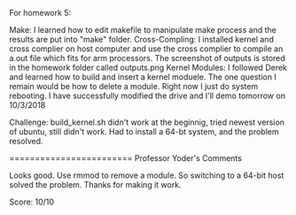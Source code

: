 For homework 5:

Make: 
  I learned how to edit makefile to manipulate make process and the results are put into "make" folder.
Cross-Compling:
  I installed kernel and cross complier on host computer and use the cross complier to compile an a.out file
  which fits for arm processors. The screenshot of outputs is stored in the homework folder called outputs.png
Kernel Modules:
  I followed Derek and learned how to build and insert a kernel moduele. The one question I remain would be how to
  delete a module. Right now I just do system rebooting.
  I have successfully modified the drive and I'll demo tomorrow on 10/3/2018
  
 Challenge: 
 build_kernel.sh didn't work at the beginnig, tried newest version of ubuntu, still didn't work. Had to install a 64-bt 
 system, and the problem resolved.

========================
Professor Yoder's Comments

Looks good. Use rmmod to remove a module.
So switching to a 64-bit host solved the problem.  Thanks for making it work.

Score:  10/10
